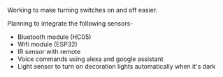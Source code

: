 Working to make turning switches on and off easier.

Planning to integrate the following sensors-
* Bluetooth module (HC05)
* Wifi module (ESP32)
* IR sensor with remote
* Voice commands using alexa and google assistant
* Light sensor to turn on decoration lights automatically when it's dark

